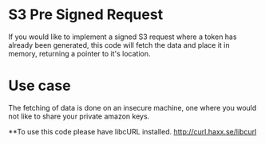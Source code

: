 S3 Pre Signed Request
=====================

If you would like to implement a signed S3 request where a token has already been generated, this code will fetch the data and place it in memory, returning a pointer to it's location.


Use case
========

The fetching of data is done on an insecure machine, one where you would not like to share your private amazon keys.


**To use this code please have libcURL installed.
http://curl.haxx.se/libcurl

